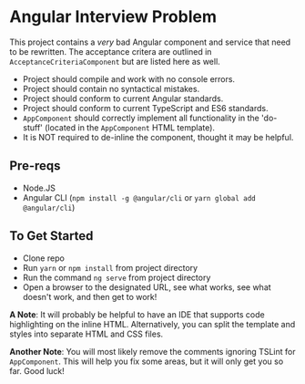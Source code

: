# Angular Interview Problem
This project contains a *very* bad Angular component and service that need to be rewritten. The acceptance critera are outlined in `AcceptanceCriteriaComponent` but are listed here as well.


+ Project should compile and work with no console errors.
+ Project should contain no syntactical mistakes.
+ Project should conform to current Angular standards.
+ Project should conform to current TypeScript and ES6 standards.
+ `AppComponent` should correctly implement all functionality in the 'do-stuff' (located in the `AppComponent` HTML template).
+ It is NOT required to de-inline the component, thought it may be helpful.

## Pre-reqs
+ Node.JS
+ Angular CLI (`npm install -g @angular/cli` or `yarn global add @angular/cli`)

## To Get Started
+ Clone repo
+ Run `yarn` or `npm install` from project directory
+ Run the command `ng serve` from project directory
+ Open a browser to the designated URL, see what works, see what doesn't work, and then get to work!

**A Note**: It will probably be helpful to have an IDE that supports code highlighting on the inline HTML. Alternatively, you can split the template and styles into separate HTML and CSS files.

**Another Note**: You will most likely remove the comments ignoring TSLint for `AppComponent`. This will help you fix some areas, but it will only get you so far. Good luck!
